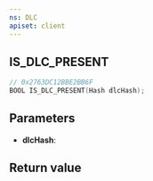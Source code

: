 ```yaml
---
ns: DLC
apiset: client
---
```

## IS_DLC_PRESENT

```c
// 0x2763DC12BBE2BB6F
BOOL IS_DLC_PRESENT(Hash dlcHash);
```


## Parameters
* **dlcHash**:

## Return value

